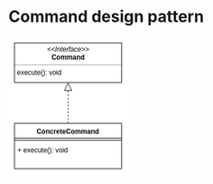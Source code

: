 # Command design pattern

![command](https://github.com/raestio/software-design-patterns-examples/blob/master/command/software_design_patterns_command.png)
